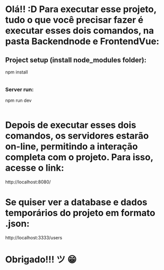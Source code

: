 # Olá!! :D Para executar esse projeto, tudo o que você precisar fazer é executar esses dois comandos, na pasta Backendnode e FrontendVue:

## Project setup (install node_modules folder):

npm install

```

```

### Server run:

npm run dev

```

```

# Depois de executar esses dois comandos, os servidores estarão on-line, permitindo a interação completa com o projeto. Para isso, acesse o link:

http://localhost:8080/

# Se quiser ver a database e dados temporários do projeto em formato .json:

http://localhost:3333/users

# Obrigado!!! ツ 😁
